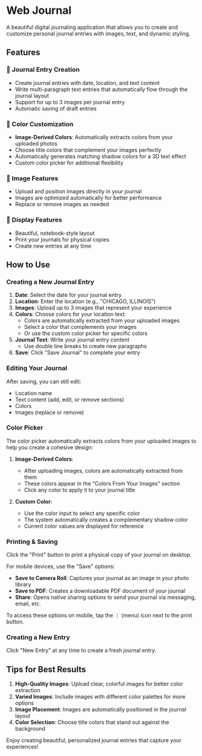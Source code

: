 # Web Journal

A beautiful digital journaling application that allows you to create and customize personal journal entries with images, text, and dynamic styling.

## Features

### 📝 Journal Entry Creation
- Create journal entries with date, location, and text content
- Write multi-paragraph text entries that automatically flow through the journal layout
- Support for up to 3 images per journal entry
- Automatic saving of draft entries

### 🎨 Color Customization
- **Image-Derived Colors**: Automatically extracts colors from your uploaded photos
- Choose title colors that complement your images perfectly
- Automatically generates matching shadow colors for a 3D text effect
- Custom color picker for additional flexibility

### 📸 Image Features
- Upload and position images directly in your journal
- Images are optimized automatically for better performance
- Replace or remove images as needed

### 📱 Display Features
- Beautiful, notebook-style layout
- Print your journals for physical copies
- Create new entries at any time

## How to Use

### Creating a New Journal Entry

1. **Date**: Select the date for your journal entry
2. **Location**: Enter the location (e.g., "CHICAGO, ILLINOIS")
3. **Images**: Upload up to 3 images that represent your experience
4. **Colors**: Choose colors for your location text:
   - Colors are automatically extracted from your uploaded images
   - Select a color that complements your images
   - Or use the custom color picker for specific colors
5. **Journal Text**: Write your journal entry content
   - Use double line breaks to create new paragraphs
6. **Save**: Click "Save Journal" to complete your entry

### Editing Your Journal

After saving, you can still edit:
- Location name
- Text content (add, edit, or remove sections)
- Colors
- Images (replace or remove)

### Color Picker

The color picker automatically extracts colors from your uploaded images to help you create a cohesive design:

1. **Image-Derived Colors**: 
   - After uploading images, colors are automatically extracted from them
   - These colors appear in the "Colors From Your Images" section
   - Click any color to apply it to your journal title

2. **Custom Color**:
   - Use the color input to select any specific color
   - The system automatically creates a complementary shadow color
   - Current color values are displayed for reference

### Printing & Saving

Click the "Print" button to print a physical copy of your journal on desktop.

For mobile devices, use the "Save" options:
- **Save to Camera Roll**: Captures your journal as an image in your photo library
- **Save to PDF**: Creates a downloadable PDF document of your journal
- **Share**: Opens native sharing options to send your journal via messaging, email, etc.

To access these options on mobile, tap the ⋮ (menu) icon next to the print button.

### Creating a New Entry

Click "New Entry" at any time to create a fresh journal entry.

## Tips for Best Results

1. **High-Quality Images**: Upload clear, colorful images for better color extraction
2. **Varied Images**: Include images with different color palettes for more options
3. **Image Placement**: Images are automatically positioned in the journal layout
4. **Color Selection**: Choose title colors that stand out against the background

Enjoy creating beautiful, personalized journal entries that capture your experiences! 